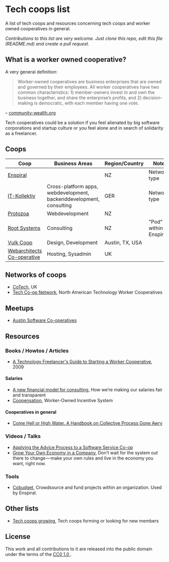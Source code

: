 # Tech coops list

A list of tech coops and resources concerning tech coops and worker owned cooperatives in general.

*Contributions to this list are very welcome. Just clone this repo, edit this file (README.md) and create a pull request.*

## What is a worker owned cooperative?

A very general definition:
> Worker-owned cooperatives are business enterprises that are owned and governed by their employees. All worker cooperatives have two common characteristics: 1) member-owners invest in and own the business together, and share the enterprise’s profits, and 2) decision-making is democratic, with each member having one vote. 

– [community-wealth.org](http://community-wealth.org/content/worker-cooperatives)

Tech cooperatives could be a solution if you feel alienated by big software corporations and startup culture or you feel alone and in search of solidarity as a freelancer. 

## Coops

Coop | Business Areas | Region/Country | Notes
---- | -------------- | -------------- | -----
[Enspiral](https://enspiral.com) |  | NZ | Network-type
[IT-Kollektiv](https://it-kollektiv.com) | Cross-platform apps, webdevelopment, backenddevelopment, consulting | GER | Network-type
[Protozoa](http://protozoa.nz) | Webdevelopment | NZ | 
[Root Systems](https://www.rootsystems.nz) | Consulting | NZ | "Pod" within Enspiral
[Vulk Coop](http://vulk.coop) | Design, Development | Austin, TX, USA | 
[Webarchitects Co-operative](https://www.webarchitects.coop) | Hosting, Sysadmin | UK |

## Networks of coops

* [CoTech](https://www.coops.tech), UK
* [Tech Co-op Network](https://techworker.coop), North American Technology Worker Cooperatives

## Meetups

* [Austin Software Co-operatives](https://www.meetup.com/de-DE/Austin-Software-Co-operatives/)

## Resources

### Books / Howtos / Articles

* [A Technology Freelancer's Guide to Starting a Worker Cooperative](https://techworker.coop/sites/default/files/TechCoopHOWTO.pdf), 2009

#### Salaries

* [A new financial model for consulting](https://medium.com/enspiral-tales/a-new-financial-model-for-consulting-c7781661a1ec), How we’re making our salaries fair and transparent
* [Coopensation](https://s3-us-west-2.amazonaws.com/vulk-blog/Coopensation1.0.pdf), Worker-Owned Incentive System

#### Cooperatives in general

* [Come Hell or High Water. A Handbook on Collective Process Gone Awry](https://www.akpress.org/comehellorhighwater.html)

### Videos / Talks

* [Applying the Advice Process to a Software Service Co-op](https://www.youtube.com/watch?v=Zo9TOSxnY2I)
* [Grow Your Own Economy in a Company](https://medium.com/enspiral-tales/grow-your-own-economy-in-a-company-a88efc4ba0d), Don’t wait for the system out there to change — make your own rules and live in the economy you want, right now.

### Tools

* [Cobudget](http://cobudget.co/#/), Crowdsource and fund projects within an organization. Used by Enspiral.

## Other lists

* [Tech coops growing](https://github.com/CodeSolid/tech_coops_growing), Tech coops forming or looking for new members

## License

This work and all contributions to it are released into the public domain under the terms of the [ CC0 1.0 ](https://creativecommons.org/publicdomain/zero/1.0/).
